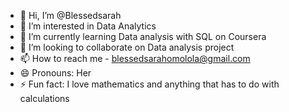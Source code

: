 - 👋 Hi, I’m @Blessedsarah
- 👀 I’m interested in Data Analytics 
- 🌱 I’m currently learning Data analysis with SQL on Coursera 
- 💞️ I’m looking to collaborate on Data analysis project
- 📫 How to reach me - blessedsarahomolola@gmail.com
- 😄 Pronouns: Her
- ⚡ Fun fact: I love mathematics and anything that has to do with calculations

<!---
Blessedsarah/Blessedsarah is a ✨ special ✨ repository because its `README.md` (this file) appears on your GitHub profile.
You can click the Preview link to take a look at your changes.
--->
